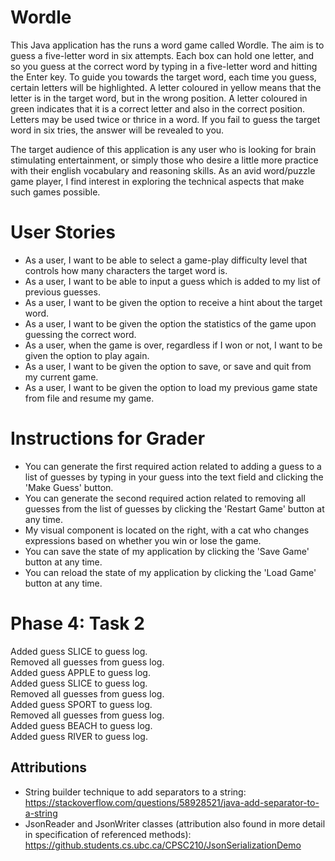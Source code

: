 # Wordle

This Java application has the runs a word game called Wordle.
The aim is to guess a five-letter word in six attempts. Each box can hold one letter,
and so you guess at the correct word by typing in a five-letter word and hitting the Enter key.
To guide you towards the target word, each time you guess, certain letters will be highlighted. 
A letter coloured in yellow means that the letter is in the target word, but in the wrong 
position. A letter coloured in green indicates that it is a correct letter and also in the correct
position. Letters may be used twice or thrice in a word. If you fail 
to guess the target word in six tries, the answer will be revealed to you. 

The target audience of this application is any user who is looking for brain stimulating
entertainment, or simply those who desire a little more practice with their english vocabulary
and reasoning skills. As an avid word/puzzle game player, I find interest in exploring the technical
aspects that make such games possible.

# User Stories


- As a user, I want to be able to select a game-play difficulty level that controls how many characters the target
  word is.
- As a user, I want to be able to input a guess which is added to my list of previous guesses.
- As a user, I want to be given the option to receive a hint about the target word.
- As a user, I want to be given the option the statistics of the game upon guessing the correct word.
- As a user, when the game is over, regardless if I won or not, I want to be given the option to play again.
- As a user, I want to be given the option to save, or save and quit from my current game.
- As a user, I want to be given the option to load my previous
  game state from file and resume my game.

# Instructions for Grader

- You can generate the first required action related to adding a guess to a list of guesses by typing in your guess into the text field and clicking the 'Make Guess' button.
- You can generate the second required action related to removing all guesses from the list of guesses by clicking the 'Restart Game' button at any time.
- My visual component is located on the right, with a cat who changes expressions based on whether you win or lose the game.
- You can save the state of my application by clicking the 'Save Game' button at any time.
- You can reload the state of my application by clicking the 'Load Game' button at any time.

# Phase 4: Task 2
Added guess SLICE to guess log. \
Removed all guesses from guess log. \
Added guess APPLE to guess log. \
Added guess SLICE to guess log. \
Removed all guesses from guess log. \
Added guess SPORT to guess log. \
Removed all guesses from guess log. \
Added guess BEACH to guess log. \
Added guess RIVER to guess log.

## Attributions
- String builder technique to add separators to a string: https://stackoverflow.com/questions/58928521/java-add-separator-to-a-string
- JsonReader and JsonWriter classes (attribution also found in more detail in specification of referenced methods): https://github.students.cs.ubc.ca/CPSC210/JsonSerializationDemo




